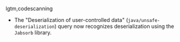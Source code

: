 lgtm,codescanning
* The "Deserialization of user-controlled data" (`java/unsafe-deserialization`) query now recognizes deserialization using the `Jabsorb` library.
